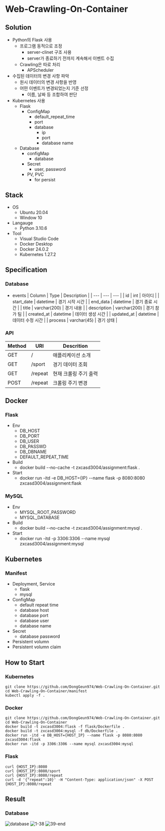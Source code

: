 # Web-Crawling-On-Container

## Solution
- Python의 Flask 사용
  - 프로그램 동적으로 조정
    - server-clinet 구조 사용
    - server가 종료하기 전까지 계속해서 이벤트 수집
  - Crawling은 따로 처리
    - APScheduler
- 수집된 데이터의 변경 사항 파악
  - 원시 데이터의 변경 사항을 반영
  - 어떤 이벤트가 변경되었는지 기준 선정
    - 이름, 날짜 등 조합하여 판단
- Kubernetes 사용
  - Flask
    - ConfigMap
      - default_repeat_time
      - port
      - database
        - ip
        - port
        - database name
  - Database
    - configMap
      - database
    - Secret
      - user, password
    - PV, PVC
      - for persist

## Stack
- OS
  - Ubuntu 20.04
  - Window 10
- Langauge
  - Python 3.10.6
- Tool
  - Visual Studio Code
  - Docker Desktop
  - Docker 24.0.2
  - Kubernetes 1.27.2

## Specification
### Database
- events
  | Column      | Type         | Description       |
  | ---         | ---          | ---              |
  | id          | int          | 아이디           |
  | start_date  | datetime     | 경기 시작 시간    |
  | end_data    | datetime     | 경기 종료 시간    |
  | title       | varchar(200) | 경기 내용         |
  | description | varchar(200) | 경기 참가 팀      |
  | created_at  | datetime     | 데이터 생성 시간  |
  | updated_at  | datetime     | 데이터 수정 시간  |
  | process     | varchar(45)  | 경기 상태        |

### API
  | Method  | URI     | Descrition           |
  | ---     | ---     | ---                  |
  | GET     | /       | 애플리케이션 소개      |
  | GET     | /sport  | 경기 데이터 조회       |
  | GET     | /repeat | 현재 크롤링 주기 출력  |
  | POST    | /repeat | 크롤링 주기 변경       |
  

## Docker 
### Flask
- Env
  - DB_HOST
  - DB_PORT
  - DB_USER
  - DB_PASSWD
  - DB_DBNAME
  - DEFAULT_REPEAT_TIME
- Build 
  - docker build --no-cache -t zxcasd3004/assignment:flask .
- Start
  - docker run -itd -e DB_HOST={IP} --name flask -p 8080:8080 zxcasd3004/assignment:flask
### MySQL
- Env
  - MYSQL_ROOT_PASSWORD
  - MYSQL_DATABASE
- Build
  - docker build --no-cache -t zxcasd3004/assignment:mysql .
- Start
  - docker run -itd -p 3306:3306 --name mysql  zxcasd3004/assignment:mysql
## Kubernetes
### Manifest
- Deployment, Service
  - flask
  - mysql
- ConfigMap
  - default repeat time
  - database host
  - database port
  - database user
  - database name
- Secret
  - database password
- Persistent volumn
- Persistent volumn claim

## How to Start
### Kubernetes
```
git clone https://github.com/DongGeun974/Web-Crawling-On-Container.git
cd Web-Crawling-On-Container/manifest
kubectl apply -f .
```
### Docker
```
git clone https://github.com/DongGeun974/Web-Crawling-On-Container.git
cd Web-Crawling-On-Container
docker build -t zxcasd3004:flask -f flask/Dockerfile .
docker build -t zxcasd3004:mysql -f db/Dockerfile .
docker run -itd -e DB_HOST={HOST_IP} --name flask -p 8080:8080 zxcasd3004:flask
docker run -itd -p 3306:3306 --name mysql zxcasd3004:mysql
```
### Flask
```
curl {HOST_IP}:8080
curl {HOST_IP}:8080/sport
curl {HOST_IP}:8080/repeat
curl -d '{"repeat":10}' -H "Content-Type: application/json" -X POST {HOST_IP}:8080/repeat
```

## Result
### Database
![database](https://github.com/DongGeun974/Web-Crawling-On-Container/assets/53933090/6a0fc7c4-b1c0-433f-b4b4-39adfbeda003)
![1-38](https://github.com/DongGeun974/Web-Crawling-On-Container/assets/53933090/14b1d2e9-20c0-423a-8391-134aa0f88e17)
![39-end](https://github.com/DongGeun974/Web-Crawling-On-Container/assets/53933090/18e91289-011f-481c-8530-b4ad95f1f360)

